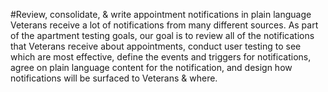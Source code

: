 #Review, consolidate, & write appointment notifications in plain language
Veterans receive a lot of notifications from many different sources. As part of the apartment testing goals, our goal is to review all of the notifications that Veterans receive about appointments, conduct user testing to see which are most effective, define the events and triggers for notifications, agree on plain language content for the notification, and design how notifications will be surfaced to Veterans & where.
